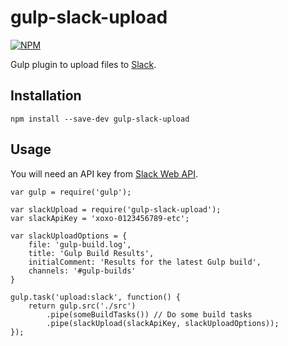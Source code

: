 # gulp-slack-upload

[![NPM](https://nodei.co/npm/gulp-slack-upload.png?compact=true)](https://nodei.co/npm/gulp-slack-upload/)

Gulp plugin to upload files to [Slack](http://slack.com/).

## Installation
```
npm install --save-dev gulp-slack-upload
```

## Usage

You will need an API key from [Slack Web API](https://api.slack.com/web).

```
var gulp = require('gulp');

var slackUpload = require('gulp-slack-upload');
var slackApiKey = 'xoxo-0123456789-etc';

var slackUploadOptions = {
    file: 'gulp-build.log',
    title: 'Gulp Build Results',
    initialComment: 'Results for the latest Gulp build',
    channels: '#gulp-builds'
}

gulp.task('upload:slack', function() {
    return gulp.src('./src')
        .pipe(someBuildTasks()) // Do some build tasks
        .pipe(slackUpload(slackApiKey, slackUploadOptions));
});
```
